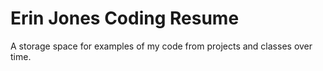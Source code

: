 # Erin Jones Coding Resume

A storage space for examples of my code from projects and classes over time.


